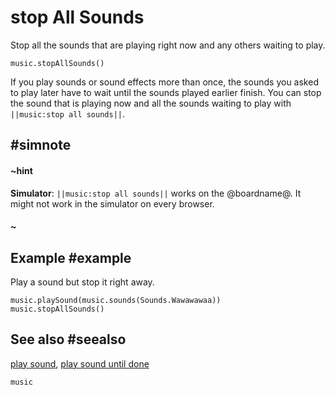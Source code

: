 # stop All Sounds

Stop all the sounds that are playing right now and any others waiting to play.

```sig
music.stopAllSounds()
```

If you play sounds or sound effects more than once, the sounds you asked to play later have to wait until the sounds played earlier finish. You can stop the sound that is playing now and all the sounds waiting to play with ``||music:stop all sounds||``.

## #simnote
#### ~hint
**Simulator**: ``||music:stop all sounds||`` works on the @boardname@. It might not work in the simulator on every browser.
#### ~

## Example #example

Play a sound but stop it right away.

```blocks
music.playSound(music.sounds(Sounds.Wawawawaa))
music.stopAllSounds()
```

## See also #seealso

[play sound](/reference/music/play-sound), [play sound until done](/reference/music/play-sound-until-done)

```package
music
```